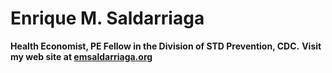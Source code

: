 # Enrique M. Saldarriaga
**Health Economist, PE Fellow in the Division of STD Prevention, CDC.**
**Visit my web site at [emsaldarriaga.org](https://emsaldarriaga.org/)**


<!--
**emsaldarriaga/emsaldarriaga** is a ✨ _special_ ✨ repository because its `README.md` (this file) appears on your GitHub profile.

Here are some ideas to get you started:

- 🔭 I’m currently working on ...
- 🌱 I’m currently learning ...
- 👯 I’m looking to collaborate on ...
- 🤔 I’m looking for help with ...
- 💬 Ask me about ...
- 📫 How to reach me: ...
- 😄 Pronouns: ...
- ⚡ Fun fact: ...
-->
